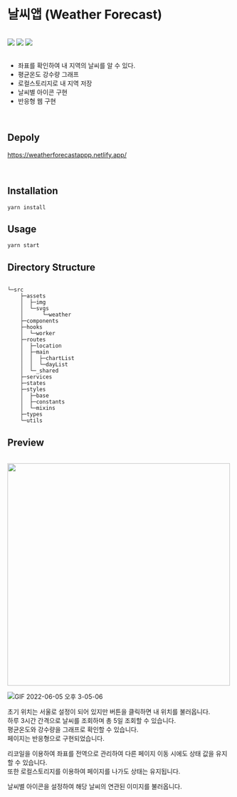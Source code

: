 # 날씨앱 (Weather Forecast)

<br/>
<div>
<img src="https://img.shields.io/badge/TypeScript-v4.4.2-blue"/>
<img src="https://img.shields.io/badge/React-v18.1.0-blue"/>
<img src="https://img.shields.io/badge/Recoil-v0.7.3 alpha 2-blue"/>
</div>
<br/>

<ul>
<li>좌표를 확인하여 내 지역의 날씨를 알 수 있다.</li>
<li>평균온도 강수량 그래프</li>
<li>로컬스토리지로 내 지역 저장</li>
<li>날씨별 아이콘 구현</li>
<li>반응형 웹 구현</li>
</ul> 
<br/>

## Depoly

https://weatherforecastappp.netlify.app/

<br/>

## Installation

```
yarn install
```

## Usage

```
yarn start
```

## Directory Structure

```

└─src
    ├─assets
    │  ├─img
    │  └─svgs
    │      └─weather
    ├─components
    ├─hooks
    │  └─worker
    ├─routes
    │  ├─location
    │  ├─main
    │  │  ├─chartList
    │  │  └─dayList
    │  └─_shared
    ├─services
    ├─states
    ├─styles
    │  ├─base
    │  ├─constants
    │  └─mixins
    ├─types
    └─utils

```


## Preview
<br/>
<img src="https://user-images.githubusercontent.com/98396758/172037695-266c95c9-e320-433a-95f7-3748b2e583c7.PNG"/ width="500"><br/>


![GIF 2022-06-05 오후 3-05-06](https://user-images.githubusercontent.com/98396758/172037723-d24bac33-f5e8-4baf-a98b-384918d4215e.gif)


초기 위치는 서울로 설정이 되어 있지만 버튼을 클릭하면 내 위치를 불러옵니다.  
하루 3시간 간격으로 날씨를 조회하며 총 5일 조회할 수 있습니다.  
평균온도와 강수량을 그래프로 확인할 수 있습니다.  
페이지는 반응형으로 구현되었습니다.



리코일을 이용하여 좌표를 전역으로 관리하여 다른 페이지 이동 시에도 상태 값을 유지할 수 있습니다.  
또한 로컬스토리지를 이용하여 페이지를 나가도 상태는 유지됩니다.

날씨별 아이콘을 설정하여 해당 날씨의 연관된 이미지를 불러옵니다.
